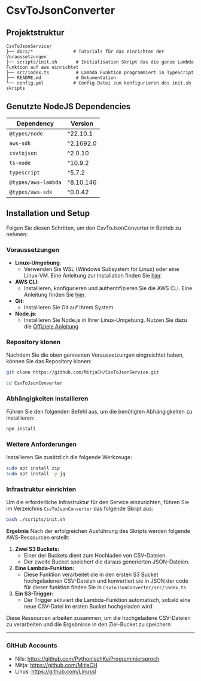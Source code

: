 # CsvToJsonConverter

## Projektstruktur

```
CsvToJsonService/
├── docs/*               # Tutorials für das einrichten der Voraussetzungen
├── scripts/init.sh       # Initialisation Skript das die ganze Lambda Funktion auf aws einrichtet
├── src/index.ts          # Lambda Funktion programmiert in TypeScript
├── README.md             # Dokumentation
└── config.yml           # Config Datei zum konfigurieren des init.sh skripts
```

## Genutzte NodeJS Dependencies
| **Dependency**       | **Version** |
|-----------------------|-------------|
| `@types/node`        | ^22.10.1    |
| `aws-sdk`            | ^2.1692.0   |
| `csvtojson`          | ^2.0.10     |
| `ts-node`            | ^10.9.2     |
| `typescript`         | ^5.7.2      |
| `@types/aws-lambda`  | ^8.10.146   |
| `@types/aws-sdk`     | ^0.0.42     |

## Installation und Setup

Folgen Sie diesen Schritten, um den CsvToJsonConverter in Betrieb zu nehmen:

### Voraussetzungen
- **Linux-Umgebung**:
  - Verwenden Sie WSL (Windows Subsystem for Linux) oder eine Linux-VM. Eine Anleitung zur Installation finden Sie [hier](docs/wsl-installation.md).
- **AWS CLI**:
  - Installieren, konfigurieren und authentifizieren Sie die AWS CLI. Eine Anleitung finden Sie [hier](docs/aws-cli-setup.md).
- **Git**:
  - Installieren Sie Git auf Ihrem System.
- **Node.js**:
  - Installieren Sie Node.js in Ihrer Linux-Umgebung. Nutzen Sie dazu die [Offiziele Anleitung](https://nodejs.org/en/download/package-manager)

### Repository klonen

Nachdem Sie die oben gennanten Voraussetzungen eingreichtet haben, können Sie das Repository klonen:

```bash
git clone https://github.com/MitjaCH/CsvToJsonService.git

cd CsvToJsonConverter
```

### Abhängigkeiten installieren

Führen Sie den folgenden Befehl aus, um die benötigten Abhängigkeiten zu installieren:

```bash
npm install
```

### Weitere Anforderungen

Installieren Sie zusätzlich die folgende Werkzeuge:

```bash
sudo apt install zip
sudo apt install -y jq
```

### Infrastruktur einrichten

Um die erforderliche Infrastruktur für den Service einzurichten, führen Sie im Verzeichnis ``CsvToJsonConverter`` das folgende Skript aus:

```bash
bash ./scripts/init.sh
```
**Ergebnis**
Nach der erfolgreichen Ausführung des Skripts werden folgende AWS-Ressourcen erstellt:
1. **Zwei S3 Buckets:**
    - Einer der Buckets dient zum Hochladen von CSV-Dateien.
    - Der zweite Bucket speichert die daraus generierten JSON-Dateien.
2. **Eine Lambda-Funktion:**
    - Diese Funktion verarbeitet die in den ersten S3 Bucket hochgeladenen CSV-Dateien und konvertiert sie in JSON der code für dieser funktion finden Sie in ``CsvToJsonConverter/src/index.ts``
3. **Ein S3-Trigger:**
    - Der Trigger aktiviert die Lambda-Funktion automatisch, sobald eine neue CSV-Datei im ersten Bucket hochgeladen wird.

Diese Ressourcen arbeiten zusammen, um die hochgeladene CSV-Dateien zu verarbeiten und die Ergebnisse in den Ziel-Bucket zu speichern

---

### GitHub Accounts
- Nils: https://github.com/PythonIschKeiProgrammiersproch
- Mitja: https://github.com/MitjaCH
- Linus: https://github.com/Linussl

